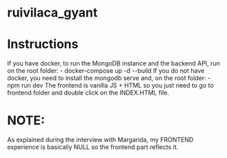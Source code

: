 # ruivilaca_gyant

# Instructions
If you have docker, to run the MongoDB instance and the backend API, run on the root folder:
    - docker-compose up -d --build
If you do not have docker, you need to install the mongodb serve and, on the root folder:
    - npm run dev
The frontend is vanilla JS + HTML so you just need to go to frontend folder and double click on the INDEX.HTML file.

# NOTE:
As explained during the interview with Margarida, my FRONTEND experience is basically NULL so the frontend part reflects it.
